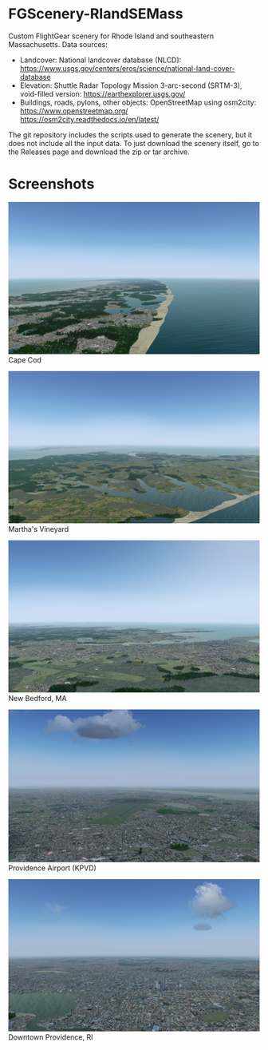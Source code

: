 # FGScenery-RIandSEMass

Custom FlightGear scenery for Rhode Island and southeastern Massachusetts.
Data sources:
* Landcover: National landcover database (NLCD):
  https://www.usgs.gov/centers/eros/science/national-land-cover-database
* Elevation: Shuttle Radar Topology Mission 3-arc-second (SRTM-3), void-filled version:
  https://earthexplorer.usgs.gov/
* Buildings, roads, pylons, other objects: OpenStreetMap using osm2city:
  https://www.openstreetmap.org/
  https://osm2city.readthedocs.io/en/latest/

The git repository includes the scripts used to generate the scenery, but it does not include all the input data. To just download the scenery itself, go to the Releases page and download the zip or tar archive.

Screenshots
================================================================================

![alt tag](https://raw.githubusercontent.com/montagdude/FGScenery-RIandSEMass/master/screenshots/cape_cod.png)
Cape Cod

![alt tag](https://raw.githubusercontent.com/montagdude/FGScenery-RIandSEMass/master/screenshots/marthas_vineyard.png)
Martha's Vineyard

![alt tag](https://raw.githubusercontent.com/montagdude/FGScenery-RIandSEMass/master/screenshots/new_bedford.png)
New Bedford, MA

![alt tag](https://raw.githubusercontent.com/montagdude/FGScenery-RIandSEMass/master/screenshots/kpvd.png)
Providence Airport (KPVD)

![alt tag](https://raw.githubusercontent.com/montagdude/FGScenery-RIandSEMass/master/screenshots/providence.png)
Downtown Providence, RI
